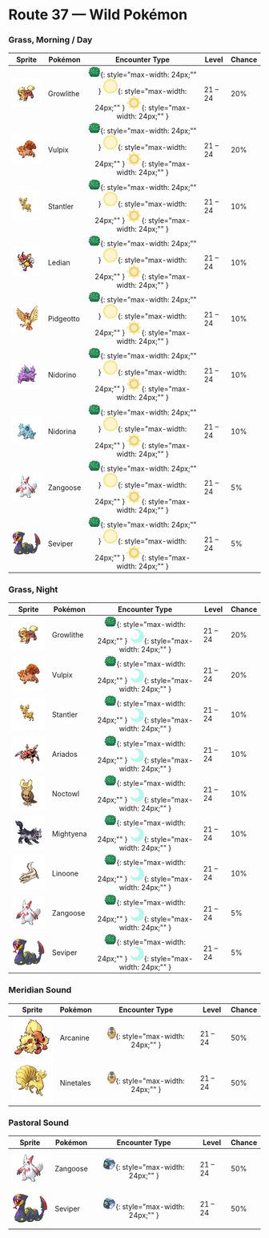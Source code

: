 # Route 37 — Wild Pokémon

### Grass, Morning / Day

| Sprite | Pokémon | Encounter Type | Level | Chance |
|:------:|---------|:--------------:|-------|--------|
| ![Growlithe](../../assets/sprites/growlithe/front.gif "Growlithe: Extremely loyal, it will fearlessly bark at any opponent to protect its own Trainer from harm.") | Growlithe | ![Grass](../../assets/encounter_types/grass.png "Grass"){: style="max-width: 24px;"" } ![Morning](../../assets/encounter_types/morning.png "Morning"){: style="max-width: 24px;"" } ![Day](../../assets/encounter_types/day.png "Day"){: style="max-width: 24px;"" } | 21 – 24 | 20% |
| ![Vulpix](../../assets/sprites/vulpix/front.gif "Vulpix: If it is attacked by an enemy that is stronger than itself, it feigns injury to fool the enemy and escapes.") | Vulpix | ![Grass](../../assets/encounter_types/grass.png "Grass"){: style="max-width: 24px;"" } ![Morning](../../assets/encounter_types/morning.png "Morning"){: style="max-width: 24px;"" } ![Day](../../assets/encounter_types/day.png "Day"){: style="max-width: 24px;"" } | 21 – 24 | 20% |
| ![Stantler](../../assets/sprites/stantler/front.gif "Stantler: Those who stare at its antlers will gradually lose control of their senses and be unable to stand.") | Stantler | ![Grass](../../assets/encounter_types/grass.png "Grass"){: style="max-width: 24px;"" } ![Morning](../../assets/encounter_types/morning.png "Morning"){: style="max-width: 24px;"" } ![Day](../../assets/encounter_types/day.png "Day"){: style="max-width: 24px;"" } | 21 – 24 | 10% |
| ![Ledian](../../assets/sprites/ledian/front.gif "Ledian: The spot patterns on its back grow larger or smaller depending on the number of stars in the night sky.") | Ledian | ![Grass](../../assets/encounter_types/grass.png "Grass"){: style="max-width: 24px;"" } ![Morning](../../assets/encounter_types/morning.png "Morning"){: style="max-width: 24px;"" } ![Day](../../assets/encounter_types/day.png "Day"){: style="max-width: 24px;"" } | 21 – 24 | 10% |
| ![Pidgeotto](../../assets/sprites/pidgeotto/front.gif "Pidgeotto: It renders its prey immobile using  well-developed claws, then carries the prey more than 60 miles to its nest.") | Pidgeotto | ![Grass](../../assets/encounter_types/grass.png "Grass"){: style="max-width: 24px;"" } ![Morning](../../assets/encounter_types/morning.png "Morning"){: style="max-width: 24px;"" } ![Day](../../assets/encounter_types/day.png "Day"){: style="max-width: 24px;"" } | 21 – 24 | 10% |
| ![Nidorino](../../assets/sprites/nidorino/front.gif "Nidorino: Quick to anger, it stabs enemies with its horn to inject a powerful poison when it becomes agitated.") | Nidorino | ![Grass](../../assets/encounter_types/grass.png "Grass"){: style="max-width: 24px;"" } ![Morning](../../assets/encounter_types/morning.png "Morning"){: style="max-width: 24px;"" } ![Day](../../assets/encounter_types/day.png "Day"){: style="max-width: 24px;"" } | 21 – 24 | 10% |
| ![Nidorina](../../assets/sprites/nidorina/front.gif "Nidorina: It has a calm and caring nature. Because its horn grows slowly, it prefers not to fight.") | Nidorina | ![Grass](../../assets/encounter_types/grass.png "Grass"){: style="max-width: 24px;"" } ![Morning](../../assets/encounter_types/morning.png "Morning"){: style="max-width: 24px;"" } ![Day](../../assets/encounter_types/day.png "Day"){: style="max-width: 24px;"" } | 21 – 24 | 10% |
| ![Zangoose](../../assets/sprites/zangoose/front.gif "Zangoose: Its fur would all stand on end if it smelled a SEVIPER nearby. Its sharp claws tear up its foes.") | Zangoose | ![Grass](../../assets/encounter_types/grass.png "Grass"){: style="max-width: 24px;"" } ![Morning](../../assets/encounter_types/morning.png "Morning"){: style="max-width: 24px;"" } ![Day](../../assets/encounter_types/day.png "Day"){: style="max-width: 24px;"" } | 21 – 24 | 5% |
| ![Seviper](../../assets/sprites/seviper/front.gif "Seviper: In battle, it uses its bladed tail to counter any ZANGOOSE. It secretes a deadly venom in its tail.") | Seviper | ![Grass](../../assets/encounter_types/grass.png "Grass"){: style="max-width: 24px;"" } ![Morning](../../assets/encounter_types/morning.png "Morning"){: style="max-width: 24px;"" } ![Day](../../assets/encounter_types/day.png "Day"){: style="max-width: 24px;"" } | 21 – 24 | 5% |

### Grass, Night

| Sprite | Pokémon | Encounter Type | Level | Chance |
|:------:|---------|:--------------:|-------|--------|
| ![Growlithe](../../assets/sprites/growlithe/front.gif "Growlithe: Extremely loyal, it will fearlessly bark at any opponent to protect its own Trainer from harm.") | Growlithe | ![Grass](../../assets/encounter_types/grass.png "Grass"){: style="max-width: 24px;"" } ![Night](../../assets/encounter_types/night.png "Night"){: style="max-width: 24px;"" } | 21 – 24 | 20% |
| ![Vulpix](../../assets/sprites/vulpix/front.gif "Vulpix: If it is attacked by an enemy that is stronger than itself, it feigns injury to fool the enemy and escapes.") | Vulpix | ![Grass](../../assets/encounter_types/grass.png "Grass"){: style="max-width: 24px;"" } ![Night](../../assets/encounter_types/night.png "Night"){: style="max-width: 24px;"" } | 21 – 24 | 20% |
| ![Stantler](../../assets/sprites/stantler/front.gif "Stantler: Those who stare at its antlers will gradually lose control of their senses and be unable to stand.") | Stantler | ![Grass](../../assets/encounter_types/grass.png "Grass"){: style="max-width: 24px;"" } ![Night](../../assets/encounter_types/night.png "Night"){: style="max-width: 24px;"" } | 21 – 24 | 10% |
| ![Ariados](../../assets/sprites/ariados/front.gif "Ariados: A single strand of a special string is endlessly spun out of its rear. The string leads back to its nest.") | Ariados | ![Grass](../../assets/encounter_types/grass.png "Grass"){: style="max-width: 24px;"" } ![Night](../../assets/encounter_types/night.png "Night"){: style="max-width: 24px;"" } | 21 – 24 | 10% |
| ![Noctowl](../../assets/sprites/noctowl/front.gif "Noctowl: When it needs to think, it rotates its head 180 degrees to sharpen its intellectual power.") | Noctowl | ![Grass](../../assets/encounter_types/grass.png "Grass"){: style="max-width: 24px;"" } ![Night](../../assets/encounter_types/night.png "Night"){: style="max-width: 24px;"" } | 21 – 24 | 10% |
| ![Mightyena](../../assets/sprites/mightyena/front.gif "Mightyena: It chases down prey in a pack of around ten. They defeat foes with perfectly coordinated teamwork.") | Mightyena | ![Grass](../../assets/encounter_types/grass.png "Grass"){: style="max-width: 24px;"" } ![Night](../../assets/encounter_types/night.png "Night"){: style="max-width: 24px;"" } | 21 – 24 | 10% |
| ![Linoone](../../assets/sprites/linoone/front.gif "Linoone: When running in a straight line, it can easily top 60 miles an hour. It has a tough time with curved roads.") | Linoone | ![Grass](../../assets/encounter_types/grass.png "Grass"){: style="max-width: 24px;"" } ![Night](../../assets/encounter_types/night.png "Night"){: style="max-width: 24px;"" } | 21 – 24 | 10% |
| ![Zangoose](../../assets/sprites/zangoose/front.gif "Zangoose: Its fur would all stand on end if it smelled a SEVIPER nearby. Its sharp claws tear up its foes.") | Zangoose | ![Grass](../../assets/encounter_types/grass.png "Grass"){: style="max-width: 24px;"" } ![Night](../../assets/encounter_types/night.png "Night"){: style="max-width: 24px;"" } | 21 – 24 | 5% |
| ![Seviper](../../assets/sprites/seviper/front.gif "Seviper: In battle, it uses its bladed tail to counter any ZANGOOSE. It secretes a deadly venom in its tail.") | Seviper | ![Grass](../../assets/encounter_types/grass.png "Grass"){: style="max-width: 24px;"" } ![Night](../../assets/encounter_types/night.png "Night"){: style="max-width: 24px;"" } | 21 – 24 | 5% |

### Meridian Sound

| Sprite | Pokémon | Encounter Type | Level | Chance |
|:------:|---------|:--------------:|-------|--------|
| ![Arcanine](../../assets/sprites/arcanine/front.gif "Arcanine: Its magnificent bark conveys a sense of majesty. Anyone hearing it can’t help but grovel before it.") | Arcanine | ![Meridian Sound](../../assets/encounter_types/meridian_sound.png "Meridian Sound"){: style="max-width: 24px;"" } | 21 – 24 | 50% |
| ![Ninetales](../../assets/sprites/ninetales/front.gif "Ninetales: Its nine beautiful tails are filled with a wondrous energy that could keep it alive for 1,000 years.") | Ninetales | ![Meridian Sound](../../assets/encounter_types/meridian_sound.png "Meridian Sound"){: style="max-width: 24px;"" } | 21 – 24 | 50% |

### Pastoral Sound

| Sprite | Pokémon | Encounter Type | Level | Chance |
|:------:|---------|:--------------:|-------|--------|
| ![Zangoose](../../assets/sprites/zangoose/front.gif "Zangoose: Its fur would all stand on end if it smelled a SEVIPER nearby. Its sharp claws tear up its foes.") | Zangoose | ![Pastoral Sound](../../assets/encounter_types/pastoral_sound.png "Pastoral Sound"){: style="max-width: 24px;"" } | 21 – 24 | 50% |
| ![Seviper](../../assets/sprites/seviper/front.gif "Seviper: In battle, it uses its bladed tail to counter any ZANGOOSE. It secretes a deadly venom in its tail.") | Seviper | ![Pastoral Sound](../../assets/encounter_types/pastoral_sound.png "Pastoral Sound"){: style="max-width: 24px;"" } | 21 – 24 | 50% |

